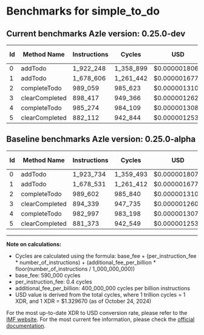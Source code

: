 # Benchmarks for simple_to_do

## Current benchmarks Azle version: 0.25.0-dev

| Id  | Method Name    | Instructions | Cycles    | USD           | USD/Million Calls | Change                            |
| --- | -------------- | ------------ | --------- | ------------- | ----------------- | --------------------------------- |
| 0   | addTodo        | 1_922_248    | 1_358_899 | $0.0000018069 | $1.80             | <font color="green">-1_486</font> |
| 1   | addTodo        | 1_678_606    | 1_261_442 | $0.0000016773 | $1.67             | <font color="red">+75</font>      |
| 2   | completeTodo   | 989_059      | 985_623   | $0.0000013106 | $1.31             | <font color="green">-543</font>   |
| 3   | clearCompleted | 898_417      | 949_366   | $0.0000012623 | $1.26             | <font color="red">+4_078</font>   |
| 4   | completeTodo   | 985_274      | 984_109   | $0.0000013085 | $1.30             | <font color="red">+2_277</font>   |
| 5   | clearCompleted | 882_112      | 942_844   | $0.0000012537 | $1.25             | <font color="red">+739</font>     |

## Baseline benchmarks Azle version: 0.25.0-alpha

| Id  | Method Name    | Instructions | Cycles    | USD           | USD/Million Calls |
| --- | -------------- | ------------ | --------- | ------------- | ----------------- |
| 0   | addTodo        | 1_923_734    | 1_359_493 | $0.0000018077 | $1.80             |
| 1   | addTodo        | 1_678_531    | 1_261_412 | $0.0000016773 | $1.67             |
| 2   | completeTodo   | 989_602      | 985_840   | $0.0000013108 | $1.31             |
| 3   | clearCompleted | 894_339      | 947_735   | $0.0000012602 | $1.26             |
| 4   | completeTodo   | 982_997      | 983_198   | $0.0000013073 | $1.30             |
| 5   | clearCompleted | 881_373      | 942_549   | $0.0000012533 | $1.25             |

---

**Note on calculations:**

- Cycles are calculated using the formula: base_fee + (per_instruction_fee \* number_of_instructions) + (additional_fee_per_billion \* floor(number_of_instructions / 1_000_000_000))
- base_fee: 590_000 cycles
- per_instruction_fee: 0.4 cycles
- additional_fee_per_billion: 400_000_000 cycles per billion instructions
- USD value is derived from the total cycles, where 1 trillion cycles = 1 XDR, and 1 XDR = $1.329670 (as of October 24, 2024)

For the most up-to-date XDR to USD conversion rate, please refer to the [IMF website](https://www.imf.org/external/np/fin/data/rms_sdrv.aspx).
For the most current fee information, please check the [official documentation](https://internetcomputer.org/docs/current/developer-docs/gas-cost#execution).
